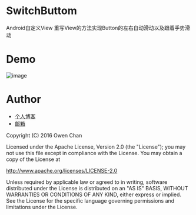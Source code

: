 # SwitchButtom

Android自定义View 重写View的方法实现Button的左右自动滑动以及跟着手势滑动

Demo
====
 ![image](https://github.com/chenzongwen/SwitchButtom/blob/master/demo.png)


Author
===========

- [个人博客](http://blog.csdn.net/owenchan1987)
- [邮箱](zongwen.chen@qq.com)


Copyright (C) 2016 Owen Chan

Licensed under the Apache License, Version 2.0 (the "License");
you may not use this file except in compliance with the License.
You may obtain a copy of the License at

   http://www.apache.org/licenses/LICENSE-2.0

Unless required by applicable law or agreed to in writing, software
distributed under the License is distributed on an "AS IS" BASIS,
WITHOUT WARRANTIES OR CONDITIONS OF ANY KIND, either express or implied.
See the License for the specific language governing permissions and
limitations under the License.